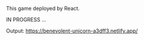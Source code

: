 This game deployed by React.

IN PROGRESS ...

Output: https://benevolent-unicorn-a3dff3.netlify.app/
